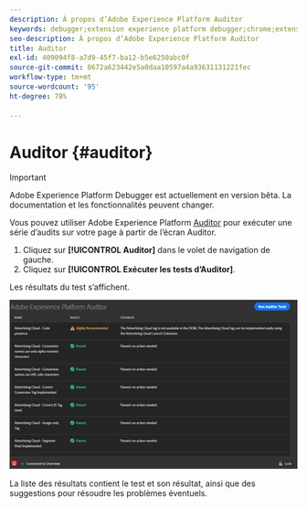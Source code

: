 ```yaml
---
description: À propos d’Adobe Experience Platform Auditor
keywords: debugger;extension experience platform debugger;chrome;extension;auditor;dtm;target
seo-description: À propos d’Adobe Experience Platform Auditor
title: Auditor
exl-id: 409094f8-a7d9-45f7-ba12-b5e6250abc0f
source-git-commit: 8672a623442e5a0daa10597a4a93631131221fec
workflow-type: tm+mt
source-wordcount: '95'
ht-degree: 78%

---
```


# Auditor {#auditor}

>[!IMPORTANT]
>
>Adobe Experience Platform Debugger est actuellement en version bêta. La documentation et les fonctionnalités peuvent changer.

Vous pouvez utiliser Adobe Experience Platform [Auditor](https://docs.adobe.com/content/help/fr-FR/auditor/using/overview.html) pour exécuter une série d’audits sur votre page à partir de l’écran Auditor.

1. Cliquez sur **[!UICONTROL Auditor]** dans le volet de navigation de gauche.
1. Cliquez sur **[!UICONTROL Exécuter les tests d’Auditor]**.

Les résultats du test s’affichent.

![](assets/auditor-results.jpg)

La liste des résultats contient le test et son résultat, ainsi que des suggestions pour résoudre les problèmes éventuels.
